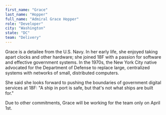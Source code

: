 ```yaml
---
first_name: "Grace"
last_name: "Hopper"
full_name: "Admiral Grace Hopper"
role: "Developer"
city: "Washington"
state: "DC"
team: "Delivery"
---
```

Grace is a detailee from the U.S. Navy. In her early life, she enjoyed taking apart clocks and other hardware; she joined 18F with a passion for software and effective government systems. In the 1970s, the New York City native advocated for the Department of Defense to replace large, centralized systems with networks of small, distributed computers.

She said she looks forward to pushing the boundaries of government digital services at 18F: "A ship in port is safe, but that's not what ships are built for."

Due to other commitments, Grace will be working for the team only on April 1st.
